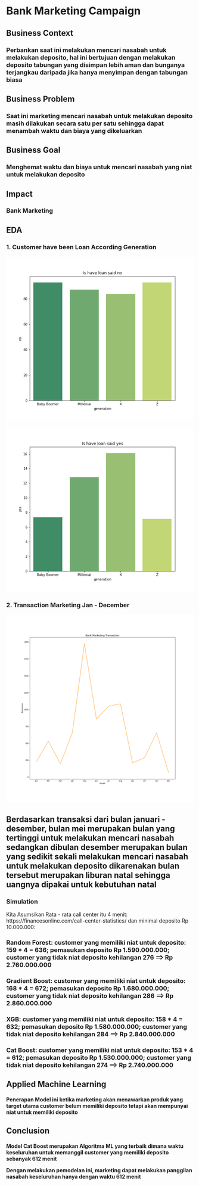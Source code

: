 # Bank Marketing Campaign 

## Business Context 

### Perbankan saat ini melakukan mencari nasabah untuk melakukan deposito, hal ini bertujuan dengan melakukan deposito tabungan yang disimpan lebih aman dan bunganya terjangkau daripada jika hanya menyimpan dengan tabungan biasa

## Business Problem 

### Saat ini marketing mencari nasabah untuk melakukan deposito masih dilakukan secara satu per satu sehingga dapat menambah waktu dan biaya yang dikeluarkan

## Business Goal 

### Menghemat waktu dan biaya untuk mencari nasabah yang niat untuk melakukan deposito

## Impact 

### Bank Marketing

## EDA

### 1. Customer have been Loan According Generation

<img src='loan no.png'> </img> 

<img src='loan yes.png'> </img> 

### 2. Transaction Marketing Jan - December 

<img src='Bank Marketing.png'> </img>

## Berdasarkan transaksi dari bulan januari - desember, bulan mei merupakan bulan yang tertinggi untuk melakukan mencari nasabah sedangkan dibulan desember merupakan bulan yang sedikit sekali melakukan mencari nasabah untuk melakukan deposito dikarenakan bulan tersebut merupakan liburan natal sehingga uangnya dipakai untuk kebutuhan natal

### Simulation 

<p> Kita Asumsikan Rata - rata call center itu 4 menit: https://financesonline.com/call-center-statistics/ dan minimal deposito Rp 10.000.000:  </p>

### Random Forest: customer yang memiliki niat untuk deposito: 159 * 4 = 636; pemasukan deposito Rp 1.590.000.000; customer yang tidak niat deposito kehilangan 276 ==> Rp 2.760.000.000   
### Gradient Boost: customer yang memiliki niat untuk deposito: 168 * 4 = 672; pemasukan deposito Rp 1.680.000.000; customer yang tidak niat deposito kehilangan 286 ==> Rp 2.860.000.000 
### XGB: customer yang memiliki niat untuk deposito: 158 * 4 = 632; pemasukan deposito Rp 1.580.000.000; customer yang tidak niat deposito kehilangan 284 ==> Rp 2.840.000.000 
### Cat Boost: customer yang memiliki niat untuk deposito: 153 * 4 = 612; pemasukan deposito Rp 1.530.000.000; customer yang tidak niat deposito kehilangan 274 ==> Rp 2.740.000.000 

## Applied Machine Learning

<h4> Penerapan Model ini ketika marketing akan menawarkan produk yang target utama customer belum memiliki deposito tetapi akan mempunyai niat untuk memiliki deposito </h4>

## Conclusion 

<h4> Model Cat Boost merupakan Algoritma ML yang terbaik dimana waktu keseluruhan untuk memanggil customer yang memiliki deposito sebanyak 612 menit 

<p> Dengan melakukan pemodelan ini, marketing dapat melakukan panggilan nasabah keseluruhan hanya dengan waktu 612 menit </p>
